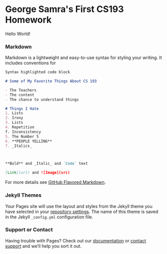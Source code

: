 # George Samra's First CS193 Homework
Hello World!

### Markdown

Markdown is a lightweight and easy-to-use syntax for styling your writing. It includes conventions for

```markdown
Syntax highlighted code block

# Some of My Favorite Things About CS 193

- The Teachers
- The content
- The chance to understand things

# Things I Hate
1. Lists
2. Irony
3. Lists
4. Repetition
f. Inconsistency
5. The Number 5
6. **PEOPLE YELLING**
7. _Italics_



**Bold** and _Italic_ and `Code` text

[Link](url) and ![Image](src)
```

For more details see [GitHub Flavored Markdown](https://guides.github.com/features/mastering-markdown/).

### Jekyll Themes

Your Pages site will use the layout and styles from the Jekyll theme you have selected in your [repository settings](https://github.com/kalutes/CS193_Fall18_Lab1/settings). The name of this theme is saved in the Jekyll `_config.yml` configuration file.

### Support or Contact

Having trouble with Pages? Check out our [documentation](https://help.github.com/categories/github-pages-basics/) or [contact support](https://github.com/contact) and we’ll help you sort it out.
